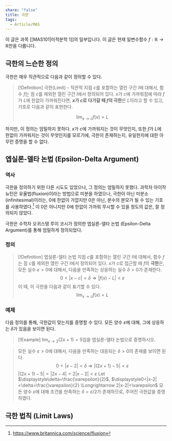 ```yaml
---
share: "false"
title: 극한
tags:
  - Article/MAS
---
```

이 글은 과목 [[MAS101|미적분학 1]]의 일부입니다. 이 글은 현재 일변수함수 $f: \mathbb{R} \to \mathbb{R}$만을 다룹니다.

## 극한의 느슨한 정의
극한은 매우 직관적으로 다음과 같이 정의할 수 있다.

> [!Definition] 극한(Limit) - 직관적
> 지점 $c$를 포함하는 열린 구간 $I$에 대해서, 함수 $f$는 점 $c$를 제외한 열린 구간 $I$에서 정의되어 있다. $x$가 $c$에 가까워짐에 따라 $f$가 $L$에 한없이 가까워진다면, **$x$가 $c$로 다가갈 때 $f$의 극한**은 $L$이라고 할 수 있고, 기호로 다음과 같이 표현한다.
> 
> $$
> \lim_{x \to c}f(x)=L
> $$

하지만, 이 정의는 엄밀하지 못하다. $x$가 $c$에 가까워지는 것이 무엇인지, 또한 $f$가 $L$에 한없이 가까워지는 것이 무엇인지를 모르기에, 극한이 존재하는지, 유일한지에 대한 아무런 증명을 할 수 없다.

## 엡실론-델타 논법 (Epsilon-Delta Argument)
### 역사
극한을 정의하기 위한 다른 시도도 있었으나, 그 정의는 엄밀하지 못했다. 과학자 아이작 뉴턴은 유율법(fluxion)이라는 방법으로 미분을 하였으나, 극한이 아닌 미분소(infinitesimal)이라는, 0에 한없이 가깝지만 0은 아닌, 분수의 분모가 될 수 있는 기호를 사용하였다.[^1] 이 0은 아니지만 0에 한없이 가까워 무시할 수 있을 정도의 값은, 잘 정의되지 않았다.

극한은 수학자 오귀스탱 루이 코시가 정의한 엡실론-델타 논법 (Epsilon-Delta Argument)를 통해 엄밀하게 정의되었다.

### 정의
> [!Definition] 엡실론-델타 논법
> 지점 $c$를 포함하는 열린 구간 $I$에 대해서, 함수 $f$는 점 $c$를 제외한 열린 구간 $I$에서 정의되어 있다. $x$가 $c$로 접근할 때 $f$의 **극한**은, 모든 실수 $\varepsilon > 0$에 대해서, 다음을 만족하는 상응하는 실수 $\delta > 0$가 존재한다.
> $$
> 0 < |x-c| < \delta \Longrightarrow |f(x)-L|<\varepsilon
> $$
> 이 때, 이 극한을 다음과 같이 표기할 수 있다.
> $$
> \lim_{x \to c}f(x)=L
> $$
### 예제
다음 정의를 통해, 극한값이 맞는지를 증명할 수 있다. 모든 양수 $\varepsilon$에 대해, 그에 상응하는 $\delta$가 있음을 보이면 된다.
> [!Example]
> $\displaystyle\lim_{x \to 2} (2x+1)=5$임을 엡실론-델타 논법으로 증명하시오.


> 모든 실수 $\varepsilon>0$에 대해서, 다음을 만족하는 대응되는 $\delta>0$의 존재를 보이면 된다.
> $$0<|x-2|<\delta \Longrightarrow |(2x+1)-5|<\varepsilon$$
> $|(2x+1)-5| = |2x-4| = 2|x-2| < \varepsilon$
> Let $\displaystyle\delta=\frac{\varepsilon}{2}$,
> $\displaystyle0<|x-2|<\delta=\frac{\varepsilon}{2} \Longrightarrow 2|x-2|<\varepsilon$
> 모든 양수 $\varepsilon$에 대해 조건을 만족하는 $\delta=\varepsilon / 2$가 존재하므로, 주어진 극한값을 증명하였다.

## 극한 법칙 (Limit Laws)
 

[^1]: https://www.britannica.com/science/fluxion